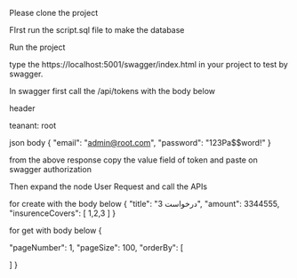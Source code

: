 Please clone the project

FIrst run the script.sql file to make the database

Run the project

type the https://localhost:5001/swagger/index.html in your project to test by swagger.

In swagger first call the /api/tokens with the body below

header 

teanant: root

json body
{
  "email": "admin@root.com",
  "password": "123Pa$$word!"
}


from the above response copy the value field of token and paste on swagger authorization


Then expand the node User Request and call the APIs

for create with the body below
{
  "title": "درخواست 3",
  "amount": 3344555,
  "insurenceCovers": [
    1,2,3
  ]
}


for get with body below
{
  
  "pageNumber": 1,
  "pageSize": 100,
  "orderBy": [
    
  ]
}